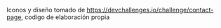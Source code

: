 Iconos y diseño tomado de https://devchallenges.io/challenge/contact-page, codigo de elaboración propia
